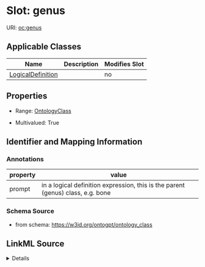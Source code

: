 

# Slot: genus

URI: [oc:genus](http://w3id.org/ontogpt/ontology-class-templategenus)



<!-- no inheritance hierarchy -->





## Applicable Classes

| Name | Description | Modifies Slot |
| --- | --- | --- |
| [LogicalDefinition](LogicalDefinition.md) |  |  no  |







## Properties

* Range: [OntologyClass](OntologyClass.md)

* Multivalued: True





## Identifier and Mapping Information





### Annotations

| property | value |
| --- | --- |
| prompt | in a logical definition expression, this is the parent (genus) class, e.g. bone |



### Schema Source


* from schema: https://w3id.org/ontogpt/ontology_class




## LinkML Source

<details>
```yaml
name: genus
annotations:
  prompt:
    tag: prompt
    value: in a logical definition expression, this is the parent (genus) class, e.g.
      bone
from_schema: https://w3id.org/ontogpt/ontology_class
rank: 1000
multivalued: true
alias: genus
owner: LogicalDefinition
domain_of:
- LogicalDefinition
range: OntologyClass

```
</details>